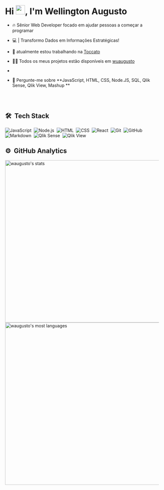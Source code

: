<h1 align="left">Hi <img src="https://raw.githubusercontent.com/kaueMarques/kaueMarques/master/hi.gif" width="30px">, I'm Wellington Augusto</h1>

- 🔥 Sênior Web Developer focado em ajudar pessoas a começar a programar

- 💻 | Transformo Dados em Informações Estratégicas!

- 🔭 atualmente estou trabalhando na [Toccato](https://toccato.com.br/)

- 👨‍💻 Todos os meus projetos estão disponíveis em [wuaugusto](https://waugusto.com.br)
- 
- 💬 Pergunte-me sobre **JavaScript, HTML, CSS, Node.JS, SQL, Qlik Sense, Qlik View, Mashup **

<br><br>

## 🛠 &nbsp;Tech Stack

![JavaScript](https://img.shields.io/badge/-JavaScript-05122A?style=flat&logo=javascript)&nbsp;
![Node.js](https://img.shields.io/badge/-Node.js-05122A?style=flat&logo=node.js)&nbsp;
![HTML](https://img.shields.io/badge/-HTML-05122A?style=flat&logo=HTML5)&nbsp;
![CSS](https://img.shields.io/badge/-CSS-05122A?style=flat&logo=CSS3&logoColor=1572B6)&nbsp;
![React](https://img.shields.io/badge/-React-05122A?style=flat&logo=react)&nbsp;
![Git](https://img.shields.io/badge/-Git-05122A?style=flat&logo=git)&nbsp;
![GitHub](https://img.shields.io/badge/-GitHub-05122A?style=flat&logo=github)&nbsp;
![Markdown](https://img.shields.io/badge/-Markdown-05122A?style=flat&logo=markdown)&nbsp;
![Qlik Sense](https://img.shields.io/badge/-QlikSense-05122A?style=flat&logo=QlikSense&logoColor=007ACC)&nbsp;
![Qlik View](https://img.shields.io/badge/QlikView-05122A?style=flat&logo=Qlik)&nbsp;

## ⚙️ &nbsp;GitHub Analytics

<p align="left">
<img width="530em" src="https://github-readme-stats.vercel.app/api?username=waugusto&show_icons=true&theme=vision-friendly-dark" alt="waugusto's stats"/>
<img width="530em" src="https://github-readme-stats.vercel.app/api/top-langs/?username=waugusto&layout=compact&theme=vision-friendly-dark" alt="waugusto's most languages"/>
</p>

<br><br>
